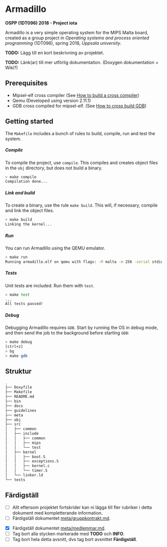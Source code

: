 # Armadillo

__OSPP (1DT096) 2018 - Project iota__

Armadillo is a very simple operating system for the MIPS Malta board, created as a group project in _Operating systems and process oriented programming_ (1DT096), spring 2018, _Uppsala university_.

**TODO:** Lägg till en kort beskrivning av projektet.

**TODO:** Länk(ar) till mer utförlig dokumentation. (Doxygen dokumentation + Wiki?)

## Prerequisites

* Mipsel-elf cross compiler (See [How to build a cross compiler](#todo))
* Qemu (Developed using version 2.11.1)
* GDB cross compiled for mipsel-elf. (See [How to cross build GDB](#todo))

## Getting started

The ``Makefile`` includes a bunch of rules to build, compile, run and test the system.

##### Compile

To compile the project, use ``compile``. This  compiles and creates object files in the ``obj`` directory, but does not build a binary.

```bash
> make compile
Compilation done...
```

##### Link and build

To create a binary, use the rule ``make build``. This will, if necessary, compile and link the object files.

```bash
> make build
Linking the kernel...
```

##### Run

You can run Armadillo using the QEMU emulator.

```bash
> make run
Running armadillo.elf on qemu with flags: -M malta -m 256 -serial stdio
```

##### Tests

Unit tests are included. Run them with ``test``.

```bash
> make test
...
All tests passed!
```

##### Debug

Debugging Armadillo requires ``GDB``. Start by running the OS in debug mode, and then send the job to the background before starting ``GDB``:

```bash
> make debug
[ctrl+z]
> bg
> make gdb
```

## Struktur

```bash
.
├── Doxyfile
├── Makefile
├── README.md
├── bin
├── docs
├── guidelines
├── meta
├── obj
├── src
│   ├── common
│   ├── include
│   │   ├── common
│   │   ├── mips
│   │   └── test
│   ├── kernel
│   │   ├── boot.S
│   │   ├── exceptions.S
│   │   ├── kernel.c
│   │   └── timer.S
│   └── linker.ld
└── tests
```

## Färdigställ

- [ ] Allt eftersom projektet fortskrider kan ni lägga till fler rubriker i detta dokument med kompletterande information.
- [ ] Färdigställ dokumentet [meta/gruppkontrakt.md](./meta/gruppkontrakt.md).
* [x] Färdigställ dokumentet [meta/medlemmar.md](./meta/medlemmar.md).
* [ ] Tag bort alla stycken markerade med **TODO** och **INFO**.
* [ ] Tag bort hela detta avsnitt, dvs tag bort avsnittet **Färdigställ**.
